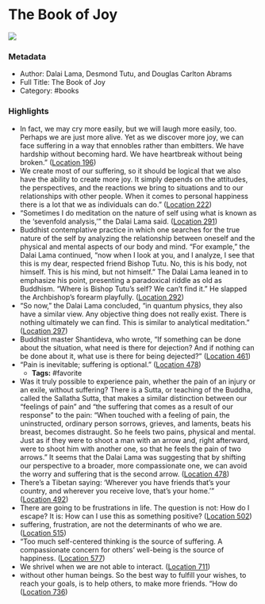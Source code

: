 # The Book of Joy

![](https://images-na.ssl-images-amazon.com/images/I/51VaMOqmsjL._SL200_.jpg)

### Metadata

- Author: Dalai Lama, Desmond Tutu, and Douglas Carlton Abrams
- Full Title: The Book of Joy
- Category: #books

### Highlights

- In fact, we may cry more easily, but we will laugh more easily, too. Perhaps we are just more alive. Yet as we discover more joy, we can face suffering in a way that ennobles rather than embitters. We have hardship without becoming hard. We have heartbreak without being broken.” ([Location 196](https://readwise.io/to_kindle?action=open&asin=B01CZCW34Q&location=196))
- We create most of our suffering, so it should be logical that we also have the ability to create more joy. It simply depends on the attitudes, the perspectives, and the reactions we bring to situations and to our relationships with other people. When it comes to personal happiness there is a lot that we as individuals can do.” ([Location 222](https://readwise.io/to_kindle?action=open&asin=B01CZCW34Q&location=222))
- “Sometimes I do meditation on the nature of self using what is known as the ‘sevenfold analysis,’” the Dalai Lama said. ([Location 291](https://readwise.io/to_kindle?action=open&asin=B01CZCW34Q&location=291))
- Buddhist contemplative practice in which one searches for the true nature of the self by analyzing the relationship between oneself and the physical and mental aspects of our body and mind. “For example,” the Dalai Lama continued, “now when I look at you, and I analyze, I see that this is my dear, respected friend Bishop Tutu. No, this is his body, not himself. This is his mind, but not himself.” The Dalai Lama leaned in to emphasize his point, presenting a paradoxical riddle as old as Buddhism. “Where is Bishop Tutu’s self? We can’t find it.” He slapped the Archbishop’s forearm playfully. ([Location 292](https://readwise.io/to_kindle?action=open&asin=B01CZCW34Q&location=292))
- “So now,” the Dalai Lama concluded, “in quantum physics, they also have a similar view. Any objective thing does not really exist. There is nothing ultimately we can find. This is similar to analytical meditation.” ([Location 297](https://readwise.io/to_kindle?action=open&asin=B01CZCW34Q&location=297))
- Buddhist master Shantideva, who wrote, “If something can be done about the situation, what need is there for dejection? And if nothing can be done about it, what use is there for being dejected?” ([Location 461](https://readwise.io/to_kindle?action=open&asin=B01CZCW34Q&location=461))
- “Pain is inevitable; suffering is optional.” ([Location 478](https://readwise.io/to_kindle?action=open&asin=B01CZCW34Q&location=478))
    - **Tags:** #favorite
- Was it truly possible to experience pain, whether the pain of an injury or an exile, without suffering? There is a Sutta, or teaching of the Buddha, called the Sallatha Sutta, that makes a similar distinction between our “feelings of pain” and “the suffering that comes as a result of our response” to the pain: “When touched with a feeling of pain, the uninstructed, ordinary person sorrows, grieves, and laments, beats his breast, becomes distraught. So he feels two pains, physical and mental. Just as if they were to shoot a man with an arrow and, right afterward, were to shoot him with another one, so that he feels the pain of two arrows.” It seems that the Dalai Lama was suggesting that by shifting our perspective to a broader, more compassionate one, we can avoid the worry and suffering that is the second arrow. ([Location 478](https://readwise.io/to_kindle?action=open&asin=B01CZCW34Q&location=478))
- There’s a Tibetan saying: ‘Wherever you have friends that’s your country, and wherever you receive love, that’s your home.’” ([Location 492](https://readwise.io/to_kindle?action=open&asin=B01CZCW34Q&location=492))
- There are going to be frustrations in life. The question is not: How do I escape? It is: How can I use this as something positive? ([Location 502](https://readwise.io/to_kindle?action=open&asin=B01CZCW34Q&location=502))
- suffering, frustration, are not the determinants of who we are. ([Location 515](https://readwise.io/to_kindle?action=open&asin=B01CZCW34Q&location=515))
- “Too much self-centered thinking is the source of suffering. A compassionate concern for others’ well-being is the source of happiness. ([Location 577](https://readwise.io/to_kindle?action=open&asin=B01CZCW34Q&location=577))
- We shrivel when we are not able to interact. ([Location 711](https://readwise.io/to_kindle?action=open&asin=B01CZCW34Q&location=711))
- without other human beings. So the best way to fulfill your wishes, to reach your goals, is to help others, to make more friends. “How do ([Location 736](https://readwise.io/to_kindle?action=open&asin=B01CZCW34Q&location=736))
